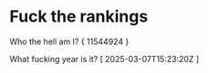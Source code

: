# Fuck the rankings

Who the hell am I?
{ 11544924 }

What fucking year is it?
[ 2025-03-07T15:23:20Z ]
